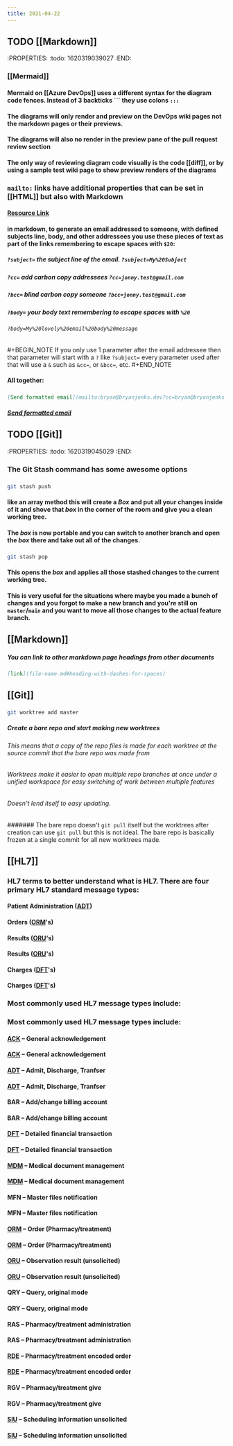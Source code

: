 ```yaml
---
title: 2021-04-22
---
```


## TODO [[Markdown]] 
:PROPERTIES:
:todo: 1620319039027
:END:
### [[Mermaid]]
#### Mermaid on [[Azure DevOps]] uses a different syntax for the diagram code fences. Instead of 3 backticks \`\`\`  they use colons `:::`
#### The diagrams will only render and preview on the DevOps wiki pages not the markdown pages or their previews.
#### The diagrams will also no render in the preview pane of the pull request review section
#### The only way of reviewing diagram code visually is the code [[diff]], or by using a sample test wiki page to show preview renders of the diagrams
### `mailto:` links have additional properties that can be set in [[HTML]] but also with Markdown
#### [Resource Link](https://css-tricks.com/snippets/html/mailto-links/)
#### in markdown, to generate an email addressed to someone, with defined subjects line, body, and other addressees you use these pieces of text as part of the links remembering to escape spaces with `$20`:
##### `?subject=` the subject line of the email. `?subject=My%20Subject`
##### `?cc=` add carbon copy addressees `?cc=jonny.test@gmail.com`
##### `?bcc=` blind carbon copy someone `?bcc=jonny.test@gmail.com`
##### `?body=` your body text remembering to escape spaces with `%20`
###### `?body=My%20lovely%20email%20body%20message`
##### 
#+BEGIN_NOTE
If you only use 1 parameter after the email addressee then that parameter will start with a `?` like `?subject=` every parameter used after that will use a `&` such as `&cc=`, or `&bcc=`, etc.
#+END_NOTE
#### All together:
##### 
```markdown
[Send formatted email](mailto:bryan@bryanjenks.dev?cc=bryan@bryanjenks.dev&bcc=bryan@bryanjenks.dev&subject=My%20Subject%20Line&body=My%20lovely%20email%20body%20message)
```
##### [Send formatted email](mailto:bryan@bryanjenks.dev?cc=bryan@bryanjenks.dev&bcc=bryan@bryanjenks.dev&subject=My%20Subject%20Line&body=My%20lovely%20email%20body%20message)
## TODO [[Git]] 
:PROPERTIES:
:todo: 1620319045029
:END:
### The Git Stash command has some awesome options
###
```bash
git stash push 
```
#### like an array method this will create a _Box_ and put all your changes inside of it and shove that _box_ in the corner of the room and give you a clean working tree.
#### The _box_ is now portable and you can switch to another branch and open the _box_ there and take out all of the changes.
###
```bash
git stash pop
```
#### This opens the _box_ and applies all those stashed changes to the current working tree.
#### This is very useful for the situations where maybe you made a bunch of changes and you forgot to make a new branch and you're still on `master`/`main` and you want to move all those changes to the actual feature branch.
## [[Markdown]]
##### You can link to other markdown page headings from other documents
#### 
```markdown
[link](file-name.md#heading-with-dashes-for-spaces)
```
## [[Git]]
#### 
```bash
git worktree add master
```
##### Create a bare repo and start making new worktrees
###### This means that a copy of the repo files is made for each worktree at the source commit that the bare repo was made from
###### Worktrees make it easier to open multiple repo branches at once under a unified workspace for easy switching of work between multiple features
###### Doesn't lend itself to easy updating.
####### The bare repo doesn't `git pull` itself but the worktrees after creation can use `git pull` but this is not ideal. The bare repo is basically frozen at a single commit for all new worktrees made.
## [[HL7]]
### HL7 terms to better understand what is HL7. There are four primary HL7 standard message types:
#### Patient Administration ([ADT](http://www.corepointhealth.com/resource-center/hl7-resources/hl7-adt))
#### Orders ([ORM](http://www.corepointhealth.com/resource-center/hl7-resources/hl7-orm-message)'s)
#### Results ([ORU](http://www.corepointhealth.com/resource-center/hl7-resources/hl7-oru-message)'s)
#### Results ([ORU](http://www.corepointhealth.com/resource-center/hl7-resources/hl7-oru-message)'s)
#### Charges ([DFT](http://www.corepointhealth.com/resource-center/hl7-resources/hl7-dft-detail-financial-transaction)'s)
#### Charges ([DFT](http://www.corepointhealth.com/resource-center/hl7-resources/hl7-dft-detail-financial-transaction)'s)
### Most commonly used HL7 message types include:
### Most commonly used HL7 message types include:
#### [ACK](https://corepointhealth.com/resource-center/hl7-resources/hl7-acknowledgement-ack) – General acknowledgement
#### [ACK](https://corepointhealth.com/resource-center/hl7-resources/hl7-acknowledgement-ack) – General acknowledgement
#### [ADT](https://corepointhealth.com/resource-center/hl7-resources/hl7-adt) – Admit, Discharge, Tranfser
#### [ADT](https://corepointhealth.com/resource-center/hl7-resources/hl7-adt) – Admit, Discharge, Tranfser
#### BAR – Add/change billing account
#### BAR – Add/change billing account
#### [DFT](https://corepointhealth.com/resource-center/hl7-resources/hl7-dft-detail-financial-transaction) – Detailed financial transaction
#### [DFT](https://corepointhealth.com/resource-center/hl7-resources/hl7-dft-detail-financial-transaction) – Detailed financial transaction
#### [MDM](https://corepointhealth.com/resource-center/hl7-resources/hl7-mdm-message) – Medical document management
#### [MDM](https://corepointhealth.com/resource-center/hl7-resources/hl7-mdm-message) – Medical document management
#### MFN – Master files notification
#### MFN – Master files notification
#### [ORM](https://corepointhealth.com/resource-center/hl7-resources/hl7-orm-message) – Order (Pharmacy/treatment)
#### [ORM](https://corepointhealth.com/resource-center/hl7-resources/hl7-orm-message) – Order (Pharmacy/treatment)
#### [ORU](https://corepointhealth.com/resource-center/hl7-resources/hl7-oru-message) – Observation result (unsolicited)
#### [ORU](https://corepointhealth.com/resource-center/hl7-resources/hl7-oru-message) – Observation result (unsolicited)
#### QRY – Query, original mode
#### QRY – Query, original mode
#### RAS – Pharmacy/treatment administration
#### RAS – Pharmacy/treatment administration
#### [RDE](https://corepointhealth.com/resource-center/hl7-resources/hl7-rde-message-pharmacy) – Pharmacy/treatment encoded order
#### [RDE](https://corepointhealth.com/resource-center/hl7-resources/hl7-rde-message-pharmacy) – Pharmacy/treatment encoded order
#### RGV – Pharmacy/treatment give
#### RGV – Pharmacy/treatment give
#### [SIU](https://corepointhealth.com/resource-center/hl7-resources/hl7-siu-message) – Scheduling information unsolicited
#### [SIU](https://corepointhealth.com/resource-center/hl7-resources/hl7-siu-message) – Scheduling information unsolicited
